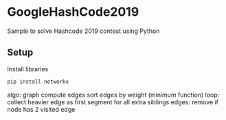 # GoogleHashCode2019

Sample to solve Hashcode 2019 contest using Python

## Setup
Install libraries

```bash
pip install networkx
```

algo:
graph
compute edges
sort edges by weight (minimum function)
loop:
    collect heavier edge as first segment
    for all extra siblings edges:
        remove if node has 2 visited edge
